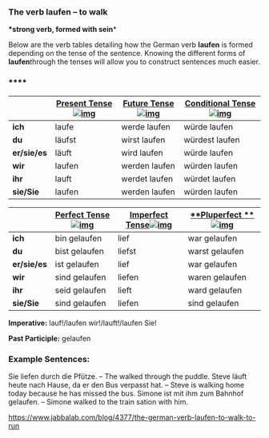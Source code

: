 ### The verb laufen – to walk

**\*strong verb, formed with sein***

Below are the verb tables detailing how the German verb **laufen** is formed depending on the tense of the sentence. Knowing the different forms of **laufen**through the tenses will allow you to construct sentences much easier.

### ****

|               | [**Present Tense**![img](https://www.jabbalab.com/images/qm.jpg)](http://www.jabbalab.com/blog/880/how-german-verbs-work-in-the-present-tense-part-1) | [**Future Tense**![img](https://www.jabbalab.com/images/qm.jpg)](http://www.jabbalab.com/blog/1126/german-future-tense-and-how-to-use-it) | [**Conditional Tense**![img](https://www.jabbalab.com/images/qm.jpg)](http://www.jabbalab.com/blog/1160/german-conditional-tense-what-it-is-and-how-to-use-it) |
| ------------- | ---------------------------------------- | ---------------------------------------- | ---------------------------------------- |
| **ich**       | laufe                                    | werde laufen                             | würde laufen                             |
| **du**        | läufst                                   | wirst laufen                             | würdest laufen                           |
| **er/sie/es** | läuft                                    | wird laufen                              | würde laufen                             |
| **wir**       | laufen                                   | werden laufen                            | würden laufen                            |
| **ihr**       | lauft                                    | werdet laufen                            | würdet laufen                            |
| **sie/Sie**   | laufen                                   | werden laufen                            | würden laufen                            |

 

|               | [Perfect Tense![img](https://www.jabbalab.com/images/qm.jpg)](http://www.jabbalab.com/blog/1011/past-tense-german-how-to-talk-about-the-past-in-german) | [**Imperfect Tense**![img](https://www.jabbalab.com/images/qm.jpg)](http://www.jabbalab.com/blog/1028/past-tense-german-the-imperfect-tense) | [**Pluperfect **![img](https://www.jabbalab.com/images/qm.jpg)](http://www.jabbalab.com/blog/1207/german-past-tense-%E2%80%93-the-pluperfect-tense) |
| ------------- | ---------------------------------------- | ---------------------------------------- | ---------------------------------------- |
| **ich**       | bin gelaufen                             | lief                                     | war gelaufen                             |
| **du**        | bist gelaufen                            | liefst                                   | warst gelaufen                           |
| **er/sie/es** | ist gelaufen                             | lief                                     | war gelaufen                             |
| **wir**       | sind gelaufen                            | liefen                                   | waren gelaufen                           |
| **ihr**       | seid gelaufen                            | lieft                                    | ward gelaufen                            |
| **sie/Sie**   | sind gelaufen                            | liefen                                   | sind gelaufen                            |

**Imperative:** lauf!/laufen wir!/lauft!/laufen Sie!

**Past Participle:** gelaufen

### Example Sentences:

Sie liefen durch die Pfütze. – The walked through the puddle.
Steve läuft heute nach Hause, da er den Bus verpasst hat. – Steve is walking home today because he has missed the bus.
Simone ist mit ihm zum Bahnhof gelaufen. – Simone walked to the train sation with him.



https://www.jabbalab.com/blog/4377/the-german-verb-laufen-to-walk-to-run